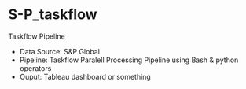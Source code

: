 # S-P_taskflow

Taskflow Pipeline
-  Data Source: S&P Global 
-  Pipeline: Taskflow Paralell Processing Pipeline using Bash & python operators
-  Ouput: Tableau dashboard or something
